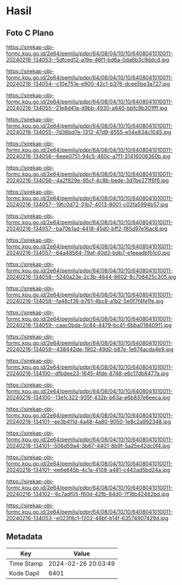 # Hasil

## Foto C Plano

https://sirekap-obj-formc.kpu.go.id/2e64/pemilu/pdpr/64/08/04/10/10/6408041010011-20240216-134053--5dfced12-a19e-46f1-bd6a-0da6b3c9ddcd.jpg

https://sirekap-obj-formc.kpu.go.id/2e64/pemilu/pdpr/64/08/04/10/10/6408041010011-20240216-134054--c10e751e-e900-42c1-b376-dcee5be3a727.jpg

https://sirekap-obj-formc.kpu.go.id/2e64/pemilu/pdpr/64/08/04/10/10/6408041010011-20240216-134055--21e8d41a-d9bb-4930-a640-bbfc9b301fff.jpg

https://sirekap-obj-formc.kpu.go.id/2e64/pemilu/pdpr/64/08/04/10/10/6408041010011-20240216-134055--7d36bd7e-1312-47d9-8555-e54e834c1045.jpg

https://sirekap-obj-formc.kpu.go.id/2e64/pemilu/pdpr/64/08/04/10/10/6408041010011-20240216-134056--6eee0751-94c5-460c-a7f1-31416006360b.jpg

https://sirekap-obj-formc.kpu.go.id/2e64/pemilu/pdpr/64/08/04/10/10/6408041010011-20240216-134056--4a2f929e-95cf-4c8b-bede-3d7be271f6f6.jpg

https://sirekap-obj-formc.kpu.go.id/2e64/pemilu/pdpr/64/08/04/10/10/6408041010011-20240216-134057--19fc0d72-31b7-4013-8001-c02fa5994b57.jpg

https://sirekap-obj-formc.kpu.go.id/2e64/pemilu/pdpr/64/08/04/10/10/6408041010011-20240216-134057--ba70b1ad-4418-45d0-bff2-f85d97e16ac6.jpg

https://sirekap-obj-formc.kpu.go.id/2e64/pemilu/pdpr/64/08/04/10/10/6408041010011-20240216-134057--64a48584-79af-40d3-bdb7-e1eeadbfb1c0.jpg

https://sirekap-obj-formc.kpu.go.id/2e64/pemilu/pdpr/64/08/04/10/10/6408041010011-20240216-134058--5240a23e-2c3b-4644-8602-8c706425c305.jpg

https://sirekap-obj-formc.kpu.go.id/2e64/pemilu/pdpr/64/08/04/10/10/6408041010011-20240216-134058--fa48cf36-b761-4bc8-a1b2-5e0f7f4fe1fe.jpg

https://sirekap-obj-formc.kpu.go.id/2e64/pemilu/pdpr/64/08/04/10/10/6408041010011-20240216-134059--caac0bda-0c84-4479-bc41-6bba01840911.jpg

https://sirekap-obj-formc.kpu.go.id/2e64/pemilu/pdpr/64/08/04/10/10/6408041010011-20240216-134059--438442de-1902-49d0-b87e-1e674acda4e9.jpg

https://sirekap-obj-formc.kpu.go.id/2e64/pemilu/pdpr/64/08/04/10/10/6408041010011-20240216-134100--dfbdee23-1645-4fde-8748-e6c17db8477a.jpg

https://sirekap-obj-formc.kpu.go.id/2e64/pemilu/pdpr/64/08/04/10/10/6408041010011-20240216-134100--13e1c322-935f-432b-b63a-e6b837e6eeca.jpg

https://sirekap-obj-formc.kpu.go.id/2e64/pemilu/pdpr/64/08/04/10/10/6408041010011-20240216-134101--ee3b411d-4a48-4a80-9050-1e8c2a992348.jpg

https://sirekap-obj-formc.kpu.go.id/2e64/pemilu/pdpr/64/08/04/10/10/6408041010011-20240216-134101--506d59a4-3b67-4401-8b9f-5a25e42dc0f4.jpg

https://sirekap-obj-formc.kpu.go.id/2e64/pemilu/pdpr/64/08/04/10/10/6408041010011-20240216-134101--ee6e645b-4c1a-4108-a481-c442ad5bd24a.jpg

https://sirekap-obj-formc.kpu.go.id/2e64/pemilu/pdpr/64/08/04/10/10/6408041010011-20240216-134102--6c7adf05-f60d-42fb-84d0-7f18b42482bd.jpg

https://sirekap-obj-formc.kpu.go.id/2e64/pemilu/pdpr/64/08/04/10/10/6408041010011-20240216-134053--e023f8c1-f202-48bf-b14f-63574907429d.jpg


## Metadata

| Key        | Value               |
| ---------- | ------------------- |
| Time Stamp | 2024-02-26 20:03:49 |
| Kode Dapil | 6401                |



